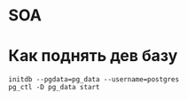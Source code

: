 # SOA

# Как поднять дев базу
```
initdb --pgdata=pg_data --username=postgres
pg_ctl -D pg_data start
```
